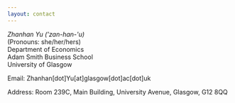 ```yaml
---
layout: contact
---
```


<!-- Text can be **bold**, _italic_, or ~~strikethrough~~. -->

<!-- # Header 1 -->

<!-- ## Header 2

> This is a blockquote following a header.
>
> When something is important enough, you do it even if the odds are not in your favor. -->

*Zhanhan Yu ('zan-han-'u)*  
(Pronouns: she/her/hers)  
Department of Economics  
Adam Smith Business School  
University of Glasgow  


Email: Zhanhan[dot]Yu[at]glasgow[dot]ac[dot]uk  

Address: Room 239C, Main Building, University Avenue, Glasgow, G12 8QQ



<!-- [Back](./) -->